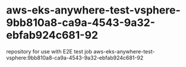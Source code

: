 # aws-eks-anywhere-test-vsphere-9bb810a8-ca9a-4543-9a32-ebfab924c681-92
repository for use with E2E test job aws-eks-anywhere-test-vsphere:9bb810a8-ca9a-4543-9a32-ebfab924c681-92
